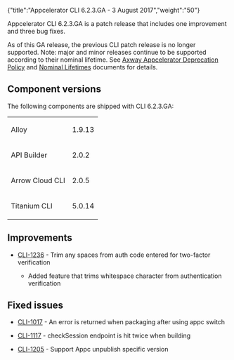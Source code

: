 {"title":"Appcelerator CLI 6.2.3.GA - 3 August 2017","weight":"50"}

Appcelerator CLI 6.2.3.GA is a patch release that includes one improvement and three bug fixes.

As of this GA release, the previous CLI patch release is no longer supported. Note: major and minor releases continue to be supported according to their nominal lifetime. See [Axway Appcelerator Deprecation Policy](/docs/appc/AMPLIFY_Appcelerator_Services_Overview/Axway_Appcelerator_Deprecation_Policy/) and [Nominal Lifetimes](/docs/appc/AMPLIFY_Appcelerator_Services_Overview/Axway_Appcelerator_Product_Lifecycle/#nominal-lifetimes) documents for details.

## Component versions

The following components are shipped with CLI 6.2.3.GA:

<table class="confluenceTable"><thead class=""></thead><tfoot class=""></tfoot><tbody><tr><td class="confluenceTd" rowspan="1" colspan="1"><p>Alloy</p></td><td class="confluenceTd" rowspan="1" colspan="1"><p>1.9.13</p></td></tr><tr><td class="confluenceTd" rowspan="1" colspan="1"><p>API Builder</p></td><td class="confluenceTd" rowspan="1" colspan="1"><p>2.0.2</p></td></tr><tr><td class="confluenceTd" rowspan="1" colspan="1"><p>Arrow Cloud CLI</p></td><td class="confluenceTd" rowspan="1" colspan="1"><p>2.0.5</p></td></tr><tr><td class="confluenceTd" rowspan="1" colspan="1"><p>Titanium CLI</p></td><td class="confluenceTd" rowspan="1" colspan="1"><p>5.0.14</p></td></tr></tbody></table>

## Improvements

* [CLI-1236](https://jira.appcelerator.org/browse/CLI-1236) - Trim any spaces from auth code entered for two-factor verification

    * Added feature that trims whitespace character from authentication verification

## Fixed issues

* [CLI-1017](https://jira.appcelerator.org/browse/CLI-1017) - An error is returned when packaging after using appc switch

* [CLI-1117](https://jira.appcelerator.org/browse/CLI-1117) - checkSession endpoint is hit twice when building

* [CLI-1205](https://jira.appcelerator.org/browse/CLI-1205) - Support Appc unpublish specific version
